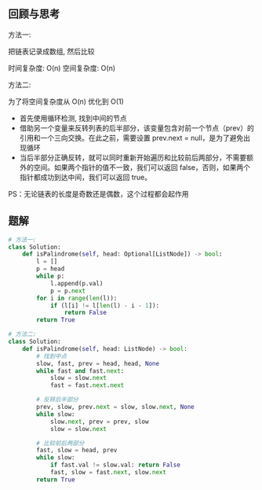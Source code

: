 ## 回顾与思考

方法一:

把链表记录成数组, 然后比较

时间复杂度: O(n)
空间复杂度: O(n)

方法二:

为了将空间复杂度从 O(n) 优化到 O(1)

- 首先使用循环检测, 找到中间的节点
- 借助另一个变量来反转列表的后半部分，该变量包含对前一个节点（prev）的引用和一个三向交换。在此之前，需要设置 prev.next = null，是为了避免出现循环
- 当后半部分正确反转，就可以同时重新开始遍历和比较前后两部分，不需要额外的空间。如果两个指针的值不一致，我们可以返回 false，否则，如果两个指针都成功到达中间，我们可以返回 true。

PS：无论链表的长度是奇数还是偶数，这个过程都会起作用

## 题解

```python
# 方法一:
class Solution:
    def isPalindrome(self, head: Optional[ListNode]) -> bool:
        l = []
        p = head
        while p:
            l.append(p.val)
            p = p.next
        for i in range(len(l)):
            if (l[i] != l[len(l) - i - 1]):
                return False
        return True

# 方法二:
class Solution:
    def isPalindrome(self, head: ListNode) -> bool:
        # 找到中点
        slow, fast, prev = head, head, None
        while fast and fast.next:
            slow = slow.next
            fast = fast.next.next

        # 反转后半部分
        prev, slow, prev.next = slow, slow.next, None
        while slow:
            slow.next, prev = prev, slow
            slow = slow.next

        # 比较前后两部分
        fast, slow = head, prev
        while slow:
            if fast.val != slow.val: return False
            fast, slow = fast.next, slow.next
        return True
```
